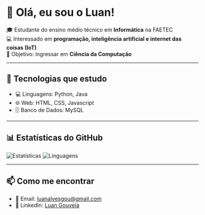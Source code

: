 # 👋 Olá, eu sou o Luan!

🎓 Estudante do ensino médio técnico em **Informática** na FAETEC  
💻 Interessado em **programação, inteligência artificial e internet das coisas (IoT)**  
🚀 Objetivo: ingressar em **Ciência da Computação**  

---

## 🔧 Tecnologias que estudo
- 💻 Linguagens: Python, Java  
- 🌐 Web: HTML, CSS, Javascript  
- 🗄️ Banco de Dados: MySQL  

---

## 📊 Estatísticas do GitHub
![Estatísticas](https://github-readme-stats.vercel.app/api?username=LuanGouveia&show_icons=true&theme=dracula) ![Linguagens](https://github-readme-stats.vercel.app/api/top-langs/?username=LuanGouveia&layout=compact&theme=dracula)



---

## 📫 Como me encontrar
- 📧 Email: luanalvesgou@gmail.com  
- 💼 LinkedIn: [Luan Gouveia](https://www.linkedin.com/in/luan-gouveia-b0044a231/)  

